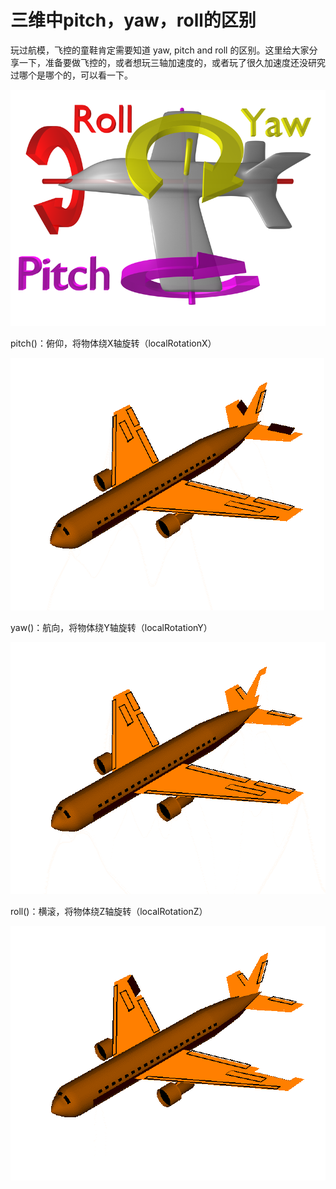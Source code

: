 
#  三维中pitch，yaw，roll的区别


玩过航模，飞控的童鞋肯定需要知道 yaw, pitch and roll 的区别。这里给大家分享一下，准备要做飞控的，或者想玩三轴加速度的，或者玩了很久加速度还没研究过哪个是哪个的，可以看一下。

![](/assets/img/pitch-yaw-roll.png)

pitch()：俯仰，将物体绕X轴旋转（localRotationX）

![](/assets/img/pitch.gif)

yaw()：航向，将物体绕Y轴旋转（localRotationY）

![](/assets/img/yaw.gif)

roll()：横滚，将物体绕Z轴旋转（localRotationZ）

![](/assets/img/roll.gif)

